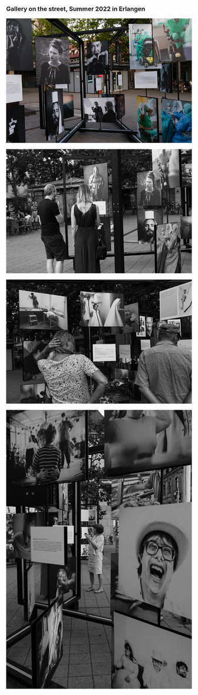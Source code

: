 ### Gallery on the street, Summer 2022 in Erlangen


![fotoausstellung-02](../images/foto-ausstellung-erlangen.03.jpg)


![fotoausstellung-03](../images/foto-ausstellung-erlangen.04.jpg)


![fotoausstellung-04](../images/foto-ausstellung-erlangen.05.jpg)


![fotoausstellung-01](../images/foto-ausstellung-erlangen.02.jpg)

